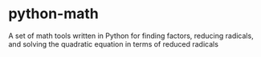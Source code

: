 # python-math
A set of math tools written in Python for finding factors, reducing radicals, and solving the quadratic equation in terms of reduced radicals

